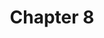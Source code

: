 ---
layout: chapterlist8
title: Chapter 8
pdfpq: ch8practice
pdfpq2: ch8practice2
quizlet: https://quizlet.com/541175880/chapter-8-vocabulary-list-flash-cards/?x=1jqt
---